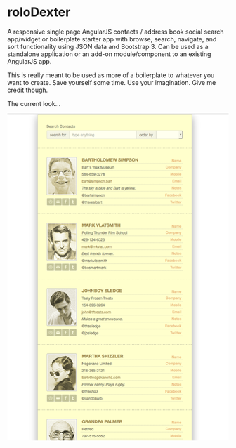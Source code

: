 # roloDexter
A responsive single page AngularJS contacts / address book social search app/widget or boilerplate starter app with browse, search, navigate, and sort functionality using JSON data and Bootstrap 3. Can be used as a standalone application or an add-on module/component to an existing AngularJS app.

This is really meant to be used as more of a boilerplate to whatever you want to create.  Save yourself some time.  Use your imagination. Give me credit though.

The current look...

![](/screenshots/current-screen.png)

